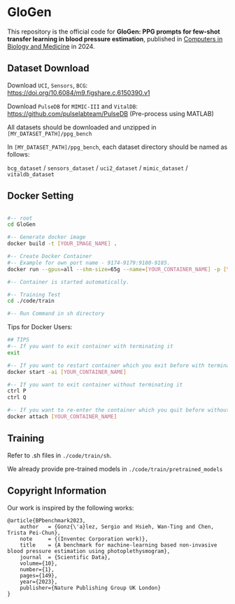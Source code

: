 

# GloGen

This repository is the official code for **GloGen: PPG prompts for few-shot transfer learning in blood pressure estimation**, published in [Computers in Biology and Medicine](https://www.sciencedirect.com/journal/computers-in-biology-and-medicine) in 2024.

## Dataset Download
Download `UCI`, `Sensors`, `BCG`: https://doi.org/10.6084/m9.figshare.c.6150390.v1

Download `PulseDB` for `MIMIC-III` and `VitalDB`: https://github.com/pulselabteam/PulseDB (Pre-process using MATLAB)

All datasets should be downloaded and unzipped in `[MY_DATASET_PATH]/ppg_bench`

In `[MY_DATASET_PATH]/ppg_bench`, each dataset directory should be named as follows:

`bcg_dataset` / `sensors_dataset` / `uci2_dataset` / `mimic_dataset` / `vitaldb_dataset` 

## Docker Setting

```Bash

#-- root
cd GloGen

#-- Generate docker image
docker build -t [YOUR_IMAGE_NAME] .

#-- Create Docker Container
#-- Example for own port name - 9174-9179:9180-9185.
docker run --gpus=all --shm-size=65g --name=[YOUR_CONTAINER_NAME] -p [YOUR_OWN_PORT_RANGE]:9180-9185 -it -v [YOUR_ROOT]/GloGen/:/bp_benchmark -v [MY_DATASET_PATH]/ppg_bench/:/bp_benchmark/datasets/splitted [YOUR_IMAGE_NAME] bash

#-- Container is started automatically.

#-- Training Test
cd ./code/train

#-- Run Command in sh directory
```

Tips for Docker Users:
```Bash
## TIPS
#-- If you want to exit container with terminating it
exit

#-- If you want to restart container which you exit before with terminating
docker start -ai [YOUR_CONTAINER_NAME]

#-- If you want to exit container without terminating it 
ctrl P
ctrl Q

#-- If you want to re-enter the container which you quit before without terminating
docker attach [YOUR_CONTAINER_NAME]

```

## Training
Refer to .sh files in `./code/train/sh`.

We already provide pre-trained models in `./code/train/pretrained_models`
## Copyright Information

Our work is inspired by the following works:

```
@article{BPbenchmark2023,
    author   = {Gonz{\'a}lez, Sergio and Hsieh, Wan-Ting and Chen, Trista Pei-Chun},
    note     = {(Inventec Corporation work)},
    title    = {A benchmark for machine-learning based non-invasive blood pressure estimation using photoplethysmogram},
    journal  = {Scientific Data},
    volume={10},
    number={1},
    pages={149},
    year={2023},
    publisher={Nature Publishing Group UK London}
}
```
